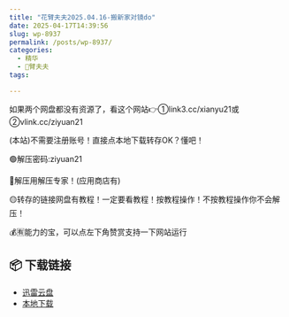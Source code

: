```yaml
---
title: "花臂夫夫2025.04.16-搬新家对镜do"
date: 2025-04-17T14:39:56
slug: wp-8937
permalink: /posts/wp-8937/
categories:
  - 精华
  - 🌸臂夫夫
tags:

---
```


如果两个网盘都没有资源了，看这个网站👉①link3.cc/xianyu21或②vlink.cc/ziyuan21

(本站)不需要注册账号！直接点本地下载转存OK？懂吧！

🟢解压密码:ziyuan21

🔵解压用解压专家！(应用商店有)

🟡转存的链接网盘有教程！一定要看教程！按教程操作！不按教程操作你不会解压！

💰🈶能力的宝，可以点左下角赞赏支持一下网站运行

## 📦 下载链接
- [迅雷云盘](https://blziyuan21.com/pay-download/8937?key=a76d7aa6a9&down_id=0)
- [本地下载](https://blziyuan21.com/pay-download/8937?key=a76d7aa6a9&down_id=1)

